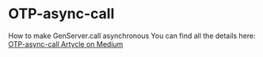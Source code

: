 # OTP-async-call
How to make GenServer.call asynchronous
You can find all the details here:
[OTP-async-call Artycle on Medium ](https://medium.com/@rudrafury/long-waiting-sync-calls-using-otp-genserver-or-when-poolboy-is-on-a-vacation-94905af3f85d)
